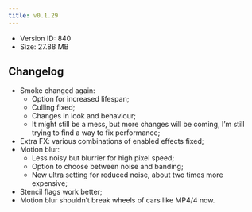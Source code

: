 ```yaml
---
title: v0.1.29
---
```


*   Version ID: 840
*   Size: 27.88 MB

## Changelog

*   Smoke changed again:
    *   Option for increased lifespan;
    *   Culling fixed;
    *   Changes in look and behaviour;
    *   It might still be a mess, but more changes will be coming, I’m still trying to find a way to fix performance;
*   Extra FX: various combinations of enabled effects fixed;
*   Motion blur:
    *   Less noisy but blurrier for high pixel speed;
    *   Option to choose between noise and banding;
    *   New ultra setting for reduced noise, about two times more expensive;
*   Stencil flags work better;
*   Motion blur shouldn’t break wheels of cars like MP4/4 now.
